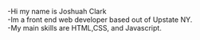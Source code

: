 -Hi my name is Joshuah Clark <br>
-Im a front end web developer based out of Upstate NY. <br>
-My main skills are HTML,CSS, and Javascript. <br>


<!---
joshuahclark999/joshuahclark999 is a ✨ special ✨ repository because its `README.md` (this file) appears on your GitHub profile.
You can click the Preview link to take a look at your changes.
--->
